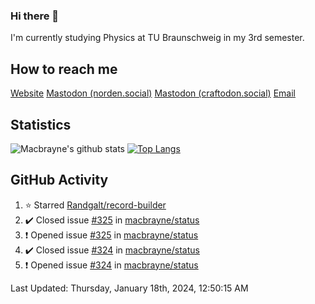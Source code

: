 ### Hi there 👋
I'm currently studying Physics at TU Braunschweig in my 3rd semester.

## How to reach me
[Website](https://florentin-schleuss.de)
<a rel="me" href="https://norden.social/@florentin">Mastodon (norden.social)</a>
<a rel="me" href="https://craftodon.social/@frodolon">Mastodon (craftodon.social)</a>
[Email](mailto:hello@macbrayne.de)

## Statistics
![Macbrayne's github stats](https://github-readme-stats.vercel.app/api?username=macbrayne&count_private=true&show_icons=true&hide_rank=true&custom_title=macbrayne's%20GitHub%20Stats)
[![Top Langs](https://github-readme-stats.vercel.app/api/top-langs/?username=macbrayne&exclude_repo=liftron&layout=compact)](https://github.com/anuraghazra/github-readme-stats)
## GitHub Activity

<!--RECENT_ACTIVITY:start-->
1. ⭐ Starred [Randgalt/record-builder](https://github.com/Randgalt/record-builder)
2. ✔️ Closed issue [#325](https://github.com/macbrayne/status/issues/325) in [macbrayne/status](https://github.com/macbrayne/status)
3. ❗️ Opened issue [#325](https://github.com/macbrayne/status/issues/325) in [macbrayne/status](https://github.com/macbrayne/status)
4. ✔️ Closed issue [#324](https://github.com/macbrayne/status/issues/324) in [macbrayne/status](https://github.com/macbrayne/status)
5. ❗️ Opened issue [#324](https://github.com/macbrayne/status/issues/324) in [macbrayne/status](https://github.com/macbrayne/status)
<!--RECENT_ACTIVITY:end-->

<!--RECENT_ACTIVITY:last_update-->
Last Updated: Thursday, January 18th, 2024, 12:50:15 AM
<!--RECENT_ACTIVITY:last_update_end-->


<!--
**macbrayne/macbrayne** is a ✨ _special_ ✨ repository because its `README.md` (this file) appears on your GitHub profile.

Here are some ideas to get you started:

- 🔭 I’m currently working on ...
- 🌱 I’m currently learning ...
- 👯 I’m looking to collaborate on ...
- 🤔 I’m looking for help with ...
- 💬 Ask me about ...
- 📫 How to reach me: ...
- 😄 Pronouns: ...
- ⚡ Fun fact: ...
-->
